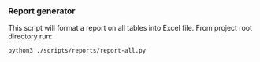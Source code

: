 ### Report generator 

This script will format a report on all tables into Excel file. From project root directory run:

```sh
python3 ./scripts/reports/report-all.py
```

